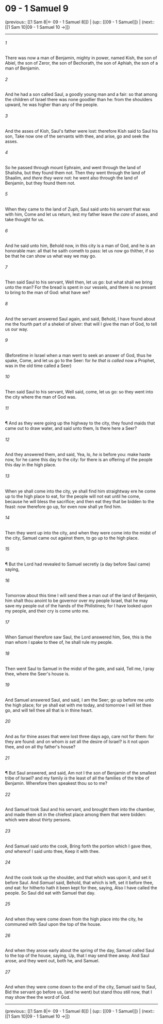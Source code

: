 # 09 - 1 Samuel 9

(previous:: [[1 Sam 8|← 09 - 1 Samuel 8]]) | (up:: [[09 - 1 Samuel]]) | (next:: [[1 Sam 10|09 - 1 Samuel 10 →]])

***


###### 1 
There was now a man of Benjamin, mighty in power, named Kish, the son of Abiel, the son of Zeror, the son of Bechorath, the son of Aphiah, the son of a man of Benjamin. 

###### 2 
And he had a son called Saul, a goodly young man and a fair: so that among the children of Israel there was none goodlier than he: from the shoulders upward, he was higher than any of the people. 

###### 3 
And the asses of Kish, Saul's father were lost: therefore Kish said to Saul his son, Take now one of the servants with thee, and arise, go and seek the asses. 

###### 4 
So he passed through mount Ephraim, and went through the land of Shalisha, but they found them not. Then they went through the land of Shaalim, and _there they were_ not: he went also through the land of Benjamin, but they found them not. 

###### 5 
When they came to the land of Zuph, Saul said unto his servant that was with him, Come and let us return, lest my father leave _the care_ of asses, and take thought for us. 

###### 6 
And he said unto him, Behold now, in this city is a man of God, and he is an honorable man: all that he saith cometh to pass: let us now go thither, if so be that he can show us what way we may go. 

###### 7 
Then said Saul to his servant, Well then, let us go: but what shall we bring unto the man? For the bread is spent in our vessels, and there is no present to bring to the man of God: what have we? 

###### 8 
And the servant answered Saul again, and said, Behold, I have found about me the fourth part of a shekel of silver: that will I give the man of God, to tell us our way. 

###### 9 
(Beforetime in Israel when a man went to seek an answer of God, thus he spake, Come, and let us go to the Seer: for _he that is called_ now a Prophet, was in the old time called a Seer) 

###### 10 
Then said Saul to his servant, Well said, come, let us go: so they went into the city where the man of God was. 

###### 11 
¶ And as they were going up the highway to the city, they found maids that came out to draw water, and said unto them, Is there here a Seer? 

###### 12 
And they answered them, and said, Yea, lo, _he is_ before you: make haste now, for he came this day to the city: for there is an offering of the people this day in the high place. 

###### 13 
When ye shall come into the city, ye shall find him straightway ere he come up to the high place to eat, for the people will not eat until he come, because he will bless the sacrifice; and then eat they that be bidden to the feast: now therefore go up, for even now shall ye find him. 

###### 14 
Then they went up into the city, and when they were come into the midst of the city, Samuel came out against them, to go up to the high place. 

###### 15 
¶ But the Lord had revealed to Samuel secretly (a day before Saul came) saying, 

###### 16 
Tomorrow about this time I will send thee a man out of the land of Benjamin, him shalt thou anoint to be governor over my people Israel, that he may save my people out of the hands of the Philistines; for I have looked upon my people, and their cry is come unto me. 

###### 17 
When Samuel therefore saw Saul, the Lord answered him, See, this is the man whom I spake to thee of, he shall rule my people. 

###### 18 
Then went Saul to Samuel in the midst of the gate, and said, Tell me, I pray thee, where the Seer's house is. 

###### 19 
And Samuel answered Saul, and said, I am the Seer; go up before me unto the high place; for ye shall eat with me today, and tomorrow I will let thee go, and will tell thee all that is in thine heart. 

###### 20 
And as for thine asses that were lost three days ago, care not for them: for they are found: and on whom _is set_ all the desire of Israel? is it not upon thee, and on all thy father's house? 

###### 21 
¶ But Saul answered, and said, Am not I the son of Benjamin of the smallest tribe of Israel? and my family _is_ the least of all the families of the tribe of Benjamin. Wherefore then speakest thou so to me? 

###### 22 
And Samuel took Saul and his servant, and brought them into the chamber, and made them sit in the chiefest place among them that were bidden: which were about thirty persons. 

###### 23 
And Samuel said unto the cook, Bring forth the portion which I gave thee, _and_ whereof I said unto thee, Keep it with thee. 

###### 24 
And the cook took up the shoulder, and that which was upon it, and set it before Saul. And _Samuel_ said, Behold, that which is left, set it before thee, _and_ eat: for hitherto hath it been kept for thee, saying, Also I have called the people. So Saul did eat with Samuel that day. 

###### 25 
And when they were come down from the high place into the city, he communed with Saul upon the top of the house. 

###### 26 
And when they arose early about the spring of the day, Samuel called Saul to the top of the house, saying, Up, that I may send thee away. And Saul arose, and they went out, both he, and Samuel. 

###### 27 
And when they were come down to the end of the city, Samuel said to Saul, Bid the servant go before us, (and he went) but stand thou still now, that I may show thee the word of God.

***

(previous:: [[1 Sam 8|← 09 - 1 Samuel 8]]) | (up:: [[09 - 1 Samuel]]) | (next:: [[1 Sam 10|09 - 1 Samuel 10 →]])
